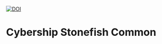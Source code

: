 [![DOI](https://zenodo.org/badge/1048348872.svg)](https://doi.org/10.5281/zenodo.17274089)

# Cybership Stonefish Common
